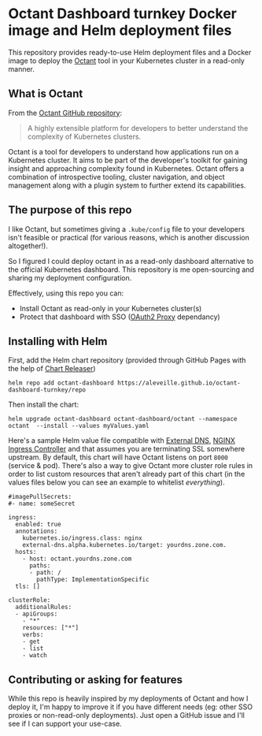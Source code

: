 # Octant Dashboard turnkey Docker image and Helm deployment files

This repository provides ready-to-use Helm deployment files and a Docker image
to deploy the [Octant](https://octant.dev/) tool in your Kubernetes cluster in
a read-only manner.

## What is Octant

From the [Octant GitHub repository](https://github.com/vmware-tanzu/octant):

> A highly extensible platform for developers to better understand the complexity of Kubernetes clusters.

Octant is a tool for developers to understand how applications run on a Kubernetes cluster. It aims to be part of the developer's toolkit for gaining insight and approaching complexity found in Kubernetes. Octant offers a combination of introspective tooling, cluster navigation, and object management along with a plugin system to further extend its capabilities.

## The purpose of this repo

I like Octant, but sometimes giving a `.kube/config` file to your developers
isn't feasible or practical (for various reasons, which is another
discussion altogether!).

So I figured I could deploy octant in as a read-only dashboard alternative to
the official Kubernetes dashboard. This repository is me open-sourcing and
sharing my deployment configuration.

Effectively, using this repo you can:
* Install Octant as read-only in your Kubernetes cluster(s)
* Protect that dashboard with SSO ([OAuth2 Proxy](https://oauth2-proxy.github.io/oauth2-proxy/docs/) dependancy)

## Installing with Helm

First, add the Helm chart repository (provided through GitHub Pages with the help of [Chart Releaser](https://github.com/helm/chart-releaser))

```
helm repo add octant-dashboard https://aleveille.github.io/octant-dashboard-turnkey/repo
```

Then install the chart:

```
helm upgrade octant-dashboard octant-dashboard/octant --namespace octant  --install --values myValues.yaml
```

Here's a sample Helm value file compatible with [External DNS](https://github.com/kubernetes-sigs/external-dns), [NGINX Ingress Controller](https://kubernetes.github.io/ingress-nginx/)
and that assumes you are terminating SSL somewhere upstream. By default, this chart will have Octant listens on port `8000` (service & pod). There's also a way to give Octant more cluster role rules in order to list custom resources that aren't
already part of this chart (in the values files below you can see an example to whitelist *everything*).

```
#imagePullSecrets:
#- name: someSecret

ingress:
  enabled: true
  annotations:
    kubernetes.io/ingress.class: nginx
    external-dns.alpha.kubernetes.io/target: yourdns.zone.com.
  hosts:
    - host: octant.yourdns.zone.com
      paths:
      - path: /
        pathType: ImplementationSpecific
  tls: []

clusterRole:
  additionalRules:
  - apiGroups:
    - "*"
    resources: ["*"]
    verbs:
    - get
    - list
    - watch
```


## Contributing or asking for features

While this repo is heavily inspired by my deployments of Octant and how I deploy
it, I'm happy to improve it if you have different needs (eg: other SSO proxies
or non-read-only deployments). Just open a GitHub issue and I'll see if I can
support your use-case.
